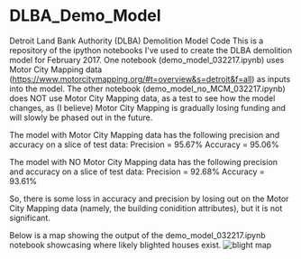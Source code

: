 # DLBA_Demo_Model
Detroit Land Bank Authority (DLBA) Demolition Model Code
This is a repository of the ipython notebooks I've used to create the DLBA demolition model for February 2017. One notebook (demo_model_032217.ipynb) uses Motor City Mapping data (https://www.motorcitymapping.org/#t=overview&s=detroit&f=all) as inputs into the model. The other notebook (demo_model_no_MCM_032217.ipynb) does NOT use Motor City Mapping data, as a test to see how the model changes, as (I believe) Motor City Mapping is gradually losing funding and will slowly be phased out in the future. 

The model with Motor City Mapping data has the following precision and accuracy on a slice of test data:
Precision = 95.67%
Accuracy = 95.06%

The model with NO Motor City Mapping data has the following precision and accuracy on a slice of test data:
Precision = 92.68%
Accuracy = 93.61%

So, there is some loss in accuracy and precision by losing out on the Motor City Mapping data (namely, the building conidition attributes), but it is not significant. 

Below is a map showing the output of the demo_model_032217.ipynb notebook showcasing where likely blighted houses exist.
![blight map](https://cloud.githubusercontent.com/assets/9039296/23921697/fa6039cc-08d5-11e7-8e46-2046415dbfb9.png)
